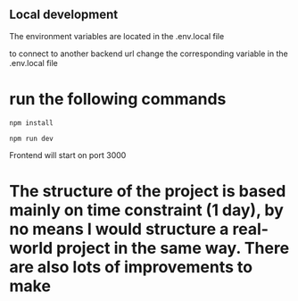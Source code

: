 ## Local development

The environment variables are located in the .env.local file

to connect to another backend url change the corresponding variable in the .env.local file

# run the following commands

`npm install`

`npm run dev`

Frontend will start on port 3000

# The structure of the project is based mainly on time constraint (1 day), by no means I would structure a real-world project in the same way. There are also lots of improvements to make
